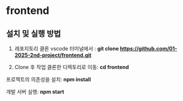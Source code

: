 # frontend

## 설치 및 실행 방법

1. 레포지토리 클론
   vscode 터미널에서 :
   **git clone https://github.com/01-2025-2nd-project/frontend.git**

2. Clone 후 작업
   클론한 디렉토리로 이동:
   **cd frontend**

프로젝트의 의존성을 설치:
**npm install**

개발 서버 실행:
**npm start**
